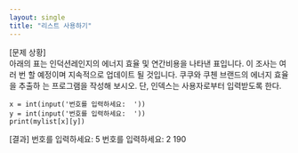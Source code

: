 ```yaml
---
layout: single
title: "리스트 사용하기"
---
```


[문제 상황]  
아래의 표는 인덕션레인지의 에너지 효율 및 연간비용을 나타낸 표입니다. 이 조사는 여러 번
할 예정이며 지속적으로 업데이트 될 것입니다. 쿠쿠와 쿠첸 브랜드의 에너지 효율을 추출하
는 프로그램을 작성해 보시오. 단, 인덱스는 사용자로부터 입력받도록 한다.
~~~mylist = [['가스라이터','GT-FY1000CK','179','127,000'],['린나이','LA10P','181','161,000'],['매직쉐프','MGER-IR18GW','189','129,000'],['일렉트로룩스','ETD29PKC','177','138,000'],['쿠첸','CIR-F151','188','137,000'],['쿠쿠','CIR-B101FB','190','159,000']]
x = int(input('번호를 입력하세요:  '))
y = int(input('번호를 입력하세요:  ')) 
print(mylist[x][y])
~~~

[결과]
번호를 입력하세요:  5
번호를 입력하세요:  2
190
